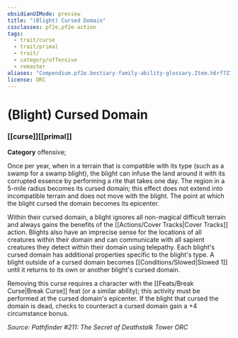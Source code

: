 ```yaml
---
obsidianUIMode: preview
title: "(Blight) Cursed Domain"
cssclasses: pf2e,pf2e-action
tags:
  - trait/curse
  - trait/primal
  - trait/
  - category/offensive
  - remaster
aliases: "Compendium.pf2e.bestiary-family-ability-glossary.Item.h6rf7Z7Vy1OD1YFw"
license: ORC
---
```

# (Blight) Cursed Domain

### [[curse]][[primal]]

**Category** offensive; 




Once per year, when in a terrain that is compatible with its type (such as a swamp for a swamp blight), the blight can infuse the land around it with its corrupted essence by performing a rite that takes one day. The region in a 5-mile radius becomes its cursed domain; this effect does not extend into incompatible terrain and does not move with the blight. The point at which the blight cursed the domain becomes its epicenter.

Within their cursed domain, a blight ignores all non-magical difficult terrain and always gains the benefits of the [[Actions/Cover Tracks|Cover Tracks]] action. Blights also have an imprecise sense for the locations of all creatures within their domain and can communicate with all sapient creatures they detect within their domain using telepathy. Each blight's cursed domain has additional properties specific to the blight's type. A blight outside of a cursed domain becomes [[Conditions/Slowed|Slowed 1]] until it returns to its own or another blight's cursed domain.

Removing this curse requires a character with the [[Feats/Break Curse|Break Curse]] feat (or a similar ability); this activity must be performed at the cursed domain's epicenter. If the blight that cursed the domain is dead, checks to counteract a cursed domain gain a +4 circumstance bonus.

*Source: Pathfinder #211: The Secret of Deathstalk Tower*
*ORC*